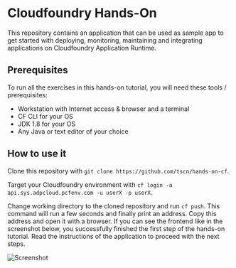 
# Cloudfoundry Hands-On

This repository contains an application that can be used as sample app to get started with deploying, monitoring, maintaining and integrating applications on Cloudfoundry Application Runtime. 

## Prerequisites

To run all the exercises in this hands-on tutorial, you will need these tools / prerequisites:

* Workstation with Internet access & browser and a terminal
* CF CLI for your OS
* JDK 1.8 for your OS
* Any Java or text editor of your choice

## How to use it

Clone this repository with `git clone https://github.com/tscn/hands-on-cf`. 

Target your Cloudfoundry environment with `cf login -a api.sys.adpcloud.pcfenv.com -u userX -p userX`.

Change working directory to the cloned repository and run `cf push`. This command will run a few seconds and finally print an address. Copy this address and open it with a browser. If you can see the frontend like in the screenshot below, you successfully finished the first step of the hands-on tutorial. Read the instructions of the application to proceed with the next steps.

![Screenshot](https://github.com/tscn/hands-on-cf/raw/master/docs/screenshot.png)
